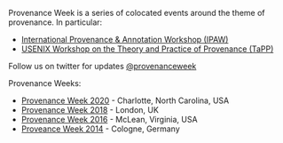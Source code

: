 Provenance Week is a series of colocated events around the theme of provenance. In particular:
* [International Provenance & Annotation Workshop (IPAW)](http://ipaw.info)
* [USENIX Workshop on the Theory and Practice of Provenance (TaPP)](https://www.usenix.org/conferences/byname/186)

Follow us on twitter for updates [@provenanceweek](https://twitter.com/provenanceweek)

Provenance Weeks:
* [Provenance Week 2020](https://provenanceweek.org/2020/) - Charlotte, North Carolina, USA 
* [Provenance Week 2018](http://provenanceweek2018.org) - London, UK 
* [Provenance Week 2016](http://www2.mitre.org/public/provenance2016/) - McLean, Virginia, USA
* [Proveance Week 2014](http://provenanceweek.dlr.de) - Cologne, Germany
